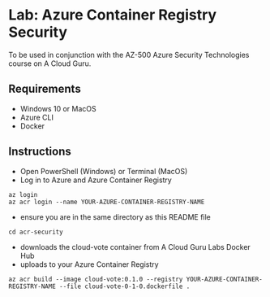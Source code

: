 # Lab: Azure Container Registry Security

To be used in conjunction with the AZ-500 Azure Security Technologies course on A Cloud Guru.

## Requirements
* Windows 10 or MacOS
* Azure CLI
* Docker

## Instructions
* Open PowerShell (Windows) or Terminal (MacOS)
* Log in to Azure and Azure Container Registry
```
az login
az acr login --name YOUR-AZURE-CONTAINER-REGISTRY-NAME
```
* ensure you are in the same directory as this README file
```
cd acr-security
```
* downloads the cloud-vote container from A Cloud Guru Labs Docker Hub
* uploads to your Azure Container Registry
```
az acr build --image cloud-vote:0.1.0 --registry YOUR-AZURE-CONTAINER-REGISTRY-NAME --file cloud-vote-0-1-0.dockerfile .
```